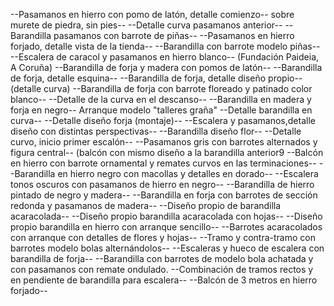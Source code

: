 --Pasamanos en hierro con pomo de latón, detalle comienzo--
sobre murete de piedra, sin pies--
--Detalle curva pasamanos anterior--
--Barandilla pasamanos con barrote de piñas--
--Pasamanos en hierro forjado, detalle vista de la tienda--
--Barandilla con barrote modelo piñas--
--Escalera de caracol y pasamanos en hierro blanco--
(Fundación Paideia, A Coruña)
--Barandilla de forja y madera con pomos de latón--
--Barandilla de forja, detalle esquina--
--Barandilla de forja, detalle diseño propio--
(detalle curva)
--Barandilla de forja con barrote floreado
y patinado color blanco--
--Detalle de la curva en el descanso--
--Barandilla en madera y forja en negro--
Arranque modelo "talleres graña"
--Detalle barandilla en curva--
--Detalle diseño forja (montaje)--
--Escalera y pasamanos,detalle diseño
con distintas perspectivas--
--Barandilla diseño flor--
--Detalle curvo, inicio primer escalón--
--Pasamanos gris con barrotes alternados y figura central--
(balcón con mismo diseño a la barandilla anterior9
--Balcón en hierro con barrote ornamental y remates curvos en las terminaciones--
--Barandilla en hierro negro con macollas y detalles en dorado--
--Escalera tonos oscuros con pasamanos de hierro en negro--
--Barandilla de hierro pintado de negro y madera--
--Barandilla en forja con barrotes de sección redonda
y pasamanos de madera--
--Diseño propio de barandilla acaracolada--
--Diseño propio barandilla acaracolada con hojas--
--Diseño propio barandilla en hierro con arranque sencillo--
--Barrotes acaracolados con arranque con detalles
de flores y hojas--
--Tramo y contra-tramo con barrotes modelo bolas
alternándolos--
--Escaleras y hueco de escalera
con barandilla de forja--
--Barandilla con barrotes de modelo bola achatada
y con pasamanos con remate ondulado.
--Combinación de tramos rectos y en pendiente
de barandilla para escalera--
--Balcón de 3 metros en hierro forjado--